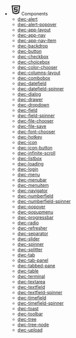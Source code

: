 - <span class="sidebar-icon">
      <svg xmlns="http://www.w3.org/2000/svg" class="icon icon-tabler icon-tabler-brand-html5" width="36" height="36" viewBox="0 0 24 24" stroke-width="2" stroke="currentColor" fill="none" stroke-linecap="round" stroke-linejoin="round">
        <path stroke="none" d="M0 0h24v24H0z" fill="none"></path>
        <path d="M20 4l-2 14.5l-6 2l-6 -2l-2 -14.5z"></path>
        <path d="M15.5 8h-7l.5 4h6l-.5 3.5l-2.5 .75l-2.5 -.75l-.1 -.5"></path>
      </svg>Components
    </span>

  - [dwc-alert](web-components/dwc-alert)
  - [dwc-alert-popover](web-components/dwc-alert-popover)
  - [dwc-app-layout](web-components/dwc-app-layout)
  - [dwc-app-nav](web-components/dwc-app-nav)
  - [dwc-app-nav-item](web-components/dwc-app-nav-item)
  - [dwc-backdrop](web-components/dwc-backdrop)
  - [dwc-button](web-components/dwc-button)
  - [dwc-checkbox](web-components/dwc-checkbox)
  - [dwc-choicebox](web-components/dwc-choicebox)
  - [dwc-color-chooser](web-components/dwc-color-chooser)
  - [dwc-columns-layout](web-components/dwc-columns-layout)
  - [dwc-combobox](web-components/dwc-combobox)
  - [dwc-datefield](web-components/dwc-datefield)
  - [dwc-datefield-spinner](web-components/dwc-datefield-spinner)
  - [dwc-dialog](web-components/dwc-dialog)
  - [dwc-drawer](web-components/dwc-drawer)
  - [dwc-dropdown](web-components/dwc-dropdown)
  - [dwc-field](web-components/dwc-field)
  - [dwc-field-spinner](web-components/dwc-field-spinner)
  - [dwc-file-chooser](web-components/dwc-file-chooser)
  - [dwc-file-save](web-components/dwc-file-save)
  - [dwc-font-chooser](web-components/dwc-font-chooser)
  - [dwc-hotkey](web-components/dwc-hotkey)
  - [dwc-icon](web-components/dwc-icon)
  - [dwc-icon-button](web-components/dwc-icon-button)
  - [dwc-infinite-scroll](web-components/dwc-infinite-scroll)
  - [dwc-listbox](web-components/dwc-listbox)
  - [dwc-loading](web-components/dwc-loading)
  - [dwc-login](web-components/dwc-login)
  - [dwc-menu](web-components/dwc-menu)
  - [dwc-menubar](web-components/dwc-menubar)
  - [dwc-menuitem](web-components/dwc-menuitem)
  - [dwc-navigator](web-components/dwc-navigator)
  - [dwc-numberfield](web-components/dwc-numberfield)
  - [dwc-numberfield-spinner](web-components/dwc-numberfield-spinner)
  - [dwc-popover](web-components/dwc-popover)
  - [dwc-popupmenu](web-components/dwc-popupmenu)
  - [dwc-progressbar](web-components/dwc-progressbar)
  - [dwc-radio](web-components/dwc-radio)
  - [dwc-refresher](web-components/dwc-refresher)
  - [dwc-separator](web-components/dwc-separator)
  - [dwc-slider](web-components/dwc-slider)
  - [dwc-spinner](web-components/dwc-spinner)
  - [dwc-splitter](web-components/dwc-splitter)
  - [dwc-tab](web-components/dwc-tab)
  - [dwc-tab-panel](web-components/dwc-tab-panel)
  - [dwc-tabbed-pane](web-components/dwc-tabbed-pane)
  - [dwc-table](web-components/dwc-table)
  - [dwc-terminal](web-components/dwc-terminal)
  - [dwc-textarea](web-components/dwc-textarea)
  - [dwc-textfield](web-components/dwc-textfield)
  - [dwc-textfield-spinner](web-components/dwc-textfield-spinner)
  - [dwc-timefield](web-components/dwc-timefield)
  - [dwc-timefield-spinner](web-components/dwc-timefield-spinner)
  - [dwc-toast](web-components/dwc-toast)
  - [dwc-toolbar](web-components/dwc-toolbar)
  - [dwc-tree](web-components/dwc-tree)
  - [dwc-tree-node](web-components/dwc-tree-node)
  - [dwc-upload](web-components/dwc-upload)

